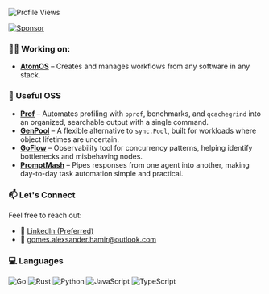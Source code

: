 ![Profile Views](https://komarev.com/ghpvc/?username=AlexsanderHamir&color=blue)

[![Sponsor](https://img.shields.io/badge/Sponsor-💖-ff69b4?style=for-the-badge)](https://github.com/sponsors/AlexsanderHamir)

### 💪🏿 Working on:
- **[AtomOS](https://github.com/AlexsanderHamir/AtomOS)** – Creates and manages workflows from any software in any stack.

### 🚀 Useful OSS
- **[Prof](https://github.com/AlexsanderHamir/prof)** – Automates profiling with `pprof`, benchmarks, and `qcachegrind` into an organized, searchable output with a single command.
- **[GenPool](https://github.com/AlexsanderHamir/GenPool)** – A flexible alternative to `sync.Pool`, built for workloads where object lifetimes are uncertain.  
- **[GoFlow](https://github.com/AlexsanderHamir/GoFlow)** – Observability tool for concurrency patterns, helping identify bottlenecks and misbehaving nodes.  
- **[PromptMash](https://github.com/AlexsanderHamir/Promptmesh)** – Pipes responses from one agent into another, making day-to-day task automation simple and practical.  


### 📫 Let's Connect

Feel free to reach out:

* 💼 [LinkedIn (Preferred)](https://www.linkedin.com/in/alexsander-baptista/)
* 📧 [gomes.alexsander.hamir@outlook.com](mailto:gomes.alexsander.hamir@outlook.com)

### 💻 Languages

![Go](https://img.shields.io/badge/go-%2300ADD8.svg?style=for-the-badge&logo=go&logoColor=white)
![Rust](https://img.shields.io/badge/rust-%23000000.svg?style=for-the-badge&logo=rust&logoColor=white)
![Python](https://img.shields.io/badge/python-3776AB?style=for-the-badge&logo=python&logoColor=white)
![JavaScript](https://img.shields.io/badge/javascript-%23F7DF1E.svg?style=for-the-badge&logo=javascript&logoColor=black)
![TypeScript](https://img.shields.io/badge/typescript-%233178C6.svg?style=for-the-badge&logo=typescript&logoColor=white)


